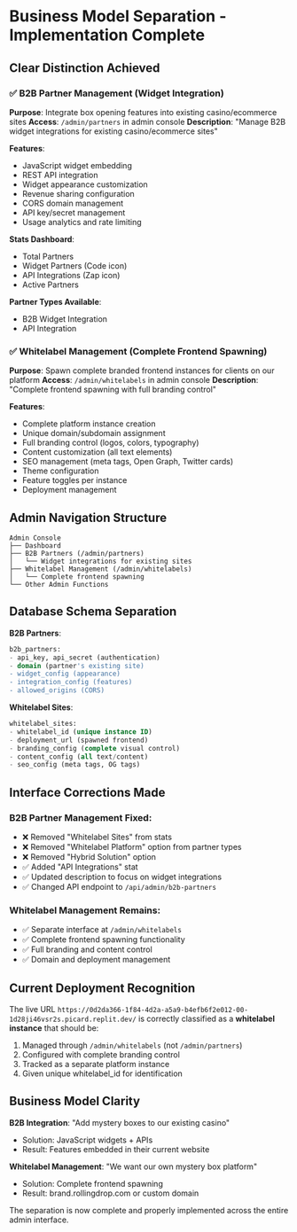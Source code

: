 # Business Model Separation - Implementation Complete

## Clear Distinction Achieved

### ✅ B2B Partner Management (Widget Integration)
**Purpose**: Integrate box opening features into existing casino/ecommerce sites
**Access**: `/admin/partners` in admin console
**Description**: "Manage B2B widget integrations for existing casino/ecommerce sites"

**Features**:
- JavaScript widget embedding
- REST API integration
- Widget appearance customization
- Revenue sharing configuration
- CORS domain management
- API key/secret management
- Usage analytics and rate limiting

**Stats Dashboard**:
- Total Partners
- Widget Partners (Code icon)
- API Integrations (Zap icon)
- Active Partners

**Partner Types Available**:
- B2B Widget Integration
- API Integration

### ✅ Whitelabel Management (Complete Frontend Spawning)
**Purpose**: Spawn complete branded frontend instances for clients on our platform
**Access**: `/admin/whitelabels` in admin console
**Description**: "Complete frontend spawning with full branding control"

**Features**:
- Complete platform instance creation
- Unique domain/subdomain assignment
- Full branding control (logos, colors, typography)
- Content customization (all text elements)
- SEO management (meta tags, Open Graph, Twitter cards)
- Theme configuration
- Feature toggles per instance
- Deployment management

## Admin Navigation Structure

```
Admin Console
├── Dashboard
├── B2B Partners (/admin/partners)
│   └── Widget integrations for existing sites
├── Whitelabel Management (/admin/whitelabels)
│   └── Complete frontend spawning
└── Other Admin Functions
```

## Database Schema Separation

**B2B Partners**:
```sql
b2b_partners:
- api_key, api_secret (authentication)
- domain (partner's existing site)
- widget_config (appearance)
- integration_config (features)
- allowed_origins (CORS)
```

**Whitelabel Sites**:
```sql
whitelabel_sites:
- whitelabel_id (unique instance ID)
- deployment_url (spawned frontend)
- branding_config (complete visual control)
- content_config (all text/content)
- seo_config (meta tags, OG tags)
```

## Interface Corrections Made

### B2B Partner Management Fixed:
- ❌ Removed "Whitelabel Sites" from stats
- ❌ Removed "Whitelabel Platform" option from partner types
- ❌ Removed "Hybrid Solution" option
- ✅ Added "API Integrations" stat
- ✅ Updated description to focus on widget integrations
- ✅ Changed API endpoint to `/api/admin/b2b-partners`

### Whitelabel Management Remains:
- ✅ Separate interface at `/admin/whitelabels`
- ✅ Complete frontend spawning functionality
- ✅ Full branding and content control
- ✅ Domain and deployment management

## Current Deployment Recognition

The live URL `https://0d2da366-1f84-4d2a-a5a9-b4efb6f2e012-00-1d28ji46vsr2s.picard.replit.dev/` is correctly classified as a **whitelabel instance** that should be:

1. Managed through `/admin/whitelabels` (not `/admin/partners`)
2. Configured with complete branding control
3. Tracked as a separate platform instance
4. Given unique whitelabel_id for identification

## Business Model Clarity

**B2B Integration**: "Add mystery boxes to our existing casino"
- Solution: JavaScript widgets + APIs
- Result: Features embedded in their current website

**Whitelabel Management**: "We want our own mystery box platform"
- Solution: Complete frontend spawning
- Result: brand.rollingdrop.com or custom domain

The separation is now complete and properly implemented across the entire admin interface.
